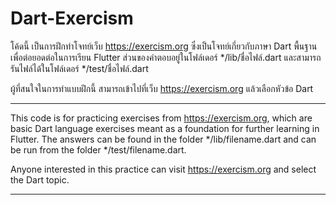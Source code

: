 # Dart-Exercism
โค้ดนี้ เป็นการฝึกทำโจทย์เว็บ https://exercism.org ซึ่งเป็นโจทย์เกี่ยวกับภาษา Dart พื้นฐานเพื่อต่อยอดต่อในการเรียน Flutter
ส่วนของคำตอบอยู่ในโฟล์เดอร์ */lib/ชื่อไฟล์.dart และสามารถรันไฟล์ได้ในโฟล์เดอร์ */test/ชื่อไฟล์.dart

ผู้ที่สนใจในการทำแบบฝึกนี้ สามารถเข้าไปที่เว็บ https://exercism.org แล้วเลือกหัวข้อ Dart

----------------------------------------------------------------------------------------------

This code is for practicing exercises from https://exercism.org, which are basic Dart language exercises meant as a foundation for further learning in Flutter.
The answers can be found in the folder */lib/filename.dart and can be run from the folder */test/filename.dart.

Anyone interested in this practice can visit https://exercism.org and select the Dart topic.

-----------------------------------------------------------------------------------------------

<Ready to CODE./>
